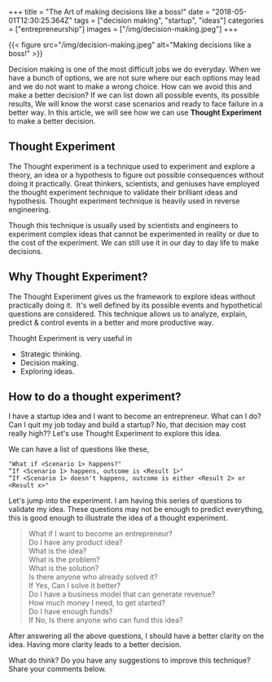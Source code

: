 +++
title = "The Art of making decisions like a boss!"
date = "2018-05-01T12:30:25.364Z"
tags = ["decision making", "startup", "ideas"]
categories = ["entrepreneurship"]
images = ["/img/decision-making.jpeg"]
+++


{{< figure src="/img/decision-making.jpeg" alt="Making decisions like a boss!" >}}

Decision making is one of the most difficult jobs we do everyday. When we have a bunch of options, we are not sure where our each options may lead and we do not want to make a wrong choice. How can we avoid this and make a better decision? If we can list down all possible events, its possible results, We will know the worst case scenarios and ready to face failure in a better way. In this article, we will see how we can use **Thought Experiment** to make a better decision. 

## Thought Experiment
The Thought experiment is a technique used to experiment and explore a theory, an idea or a hypothesis to figure out possible consequences without doing it practically. Great thinkers, scientists, and geniuses have employed the thought experiment technique to validate their brilliant ideas and hypothesis. Thought experiment technique is heavily used in reverse engineering.

Though this technique is usually used by scientists and engineers to experiment complex ideas that cannot be experimented in reality or due to the cost of the experiment. We can still use it in our day to day life to make decisions.

## Why Thought Experiment?
The Thought Experiment gives us the framework to explore ideas without practically doing it. 
It's well defined by its possible events and hypothetical questions are considered. This technique allows us to analyze, explain, predict & control events in a better and more productive way.

Thought Experiment is very useful in

* Strategic thinking.
* Decision making.
* Exploring ideas.

## How to do a thought experiment?

I have a startup idea and I want to become an entrepreneur. What can I do?  Can I quit my job today and build a startup? No, that decision may cost really high?? Let's use Thought Experiment to explore this idea.

We can have a list of questions like these,
``` 
"What if <Scenario 1> happens?"
“If <Scenario 1> happens, outcome is <Result 1>"
“If <Scenario 1> doesn't happens, outcome is either <Result 2> or <Result x>"
```

Let's jump into the experiment. I am having this series of questions to validate my idea. These questions may not be enough to predict everything, this is good enough to illustrate the idea of a thought experiment.

> What if I want to become an entrepreneur? <br>
> Do I have any product idea? <br>
> What is the idea? <br>
> What is the problem? <br>
> What is the solution? <br>
> Is there anyone who already solved it? <br>
> If Yes, Can I solve it better? <br>
> Do I have a business model that can generate revenue? <br>
> How much money I need, to get started? <br>
> Do I have enough funds? <br>
> If No, Is there anyone who can fund this idea? <br>

After answering all the above questions, I should have a better clarity on the idea. Having more clarity leads to a better decision. 

What do think? Do you have any suggestions to improve this technique? Share your comments below.